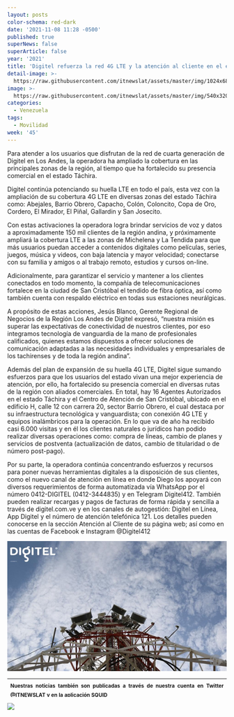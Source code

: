 ```yaml
---
layout: posts
color-schema: red-dark
date: '2021-11-08 11:28 -0500'
published: true
superNews: false
superArticle: false
year: '2021'
title: 'Digitel refuerza la red 4G LTE y la atención al cliente en el estado Táchira '
detail-image: >-
  https://raw.githubusercontent.com/itnewslat/assets/master/img/1024x680/Antena-Digitel-g.jpg
image: >-
  https://raw.githubusercontent.com/itnewslat/assets/master/img/540x320/Antena-Digitel-p.jpg
categories:
  - Venezuela
tags:
  - Movilidad
week: '45'
---
```

Para atender a los usuarios que disfrutan de la red de cuarta generación de Digitel en Los Andes, la operadora ha ampliado la cobertura en las principales zonas de la región, al tiempo que ha fortalecido su presencia comercial en el estado Táchira.

Digitel continúa potenciando su huella LTE en todo el país, esta vez con la ampliación de su cobertura 4G LTE en diversas zonas del estado Táchira como: Abejales, Barrio Obrero, Capacho, Colón, Coloncito, Copa de Oro, Cordero, El Mirador, El Piñal, Gallardin y San Josecito.

Con estas activaciones la operadora logra brindar servicios de voz y datos a aproximadamente 150 mil clientes de la región andina, y próximamente ampliará la cobertura LTE a las zonas de Michelena y La Tendida para que más usuarios puedan acceder a contenidos digitales como películas, series, juegos, música y videos, con baja latencia y mayor velocidad; conectarse con su familia y amigos o al trabajo remoto, estudios y cursos on-line.

Adicionalmente, para garantizar el servicio y mantener a los clientes conectados en todo momento, la compañía de telecomunicaciones fortalece en la ciudad de San Cristóbal el tendido de fibra óptica, así como también cuenta con respaldo eléctrico en todas sus estaciones neurálgicas.

A propósito de estas acciones, Jesús Blanco, Gerente Regional de Negocios de la Región Los Andes de Digitel expresó, “nuestra misión es superar las expectativas de conectividad de nuestros clientes, por eso integramos tecnología de vanguardia de la mano de profesionales calificados, quienes estamos dispuestos a ofrecer soluciones de comunicación adaptadas a las necesidades individuales y empresariales de los tachirenses y de toda la región andina”. 

Además del plan de expansión de su huella 4G LTE, Digitel sigue sumando esfuerzos para que los usuarios del estado vivan una mejor experiencia de atención, por ello, ha fortalecido su presencia comercial en diversas rutas de la región con aliados comerciales. En total, hay 16 Agentes Autorizados en el estado Táchira y el Centro de Atención de San Cristóbal, ubicado en el edificio H, calle 12 con carrera 20, sector Barrio Obrero, el cual destaca por su infraestructura tecnológica y vanguardista; con conexión 4G LTE y equipos inalámbricos para la operación.  En lo que va de año ha recibido casi 6.000 visitas y en él los clientes naturales o jurídicos han podido realizar diversas operaciones como: compra de líneas, cambio de planes y servicios de postventa (actualización de datos, cambio de titularidad o de número post-pago). 

Por su parte, la operadora continúa concentrando esfuerzos y recursos para poner nuevas herramientas digitales a la disposición de sus clientes, como el nuevo canal de atención en línea en donde Diego los  apoyará con diversos requerimientos de forma automatizada vía WhatsApp por el número 0412-DIGITEL (0412-3444835) y en Telegram Digitel412. También pueden realizar recargas y pagos de facturas de forma rápida y sencilla a través de digitel.com.ve y en los canales de autogestión: Digitel en Línea, App Digitel y el número de atención telefónica 121. Los detalles pueden conocerse en la sección Atención al Cliente de su página web; así como en las cuentas de Facebook e Instagram @Digitel412

![](https://raw.githubusercontent.com/itnewslat/assets/master/img/540x320/Antena-Digitel-p.jpg)

<table style="height: 42px;" width="569">
<tbody>
<tr>
<td style="text-align: justify;"><sub><strong>Nuestras noticias también son publicadas a través de nuestra cuenta en Twitter <a href="https://twitter.com/itnewslat?lang=es">@ITNEWSLAT</a> y en la aplicación <a href="https://squidapp.co/en/">SQUID</a></strong></sub></td>
</tr>
</tbody>
</table>

<img src="https://tracker.metricool.com/c3po.jpg?hash=56f88a41e39ab42c063cc51676587a04"/>